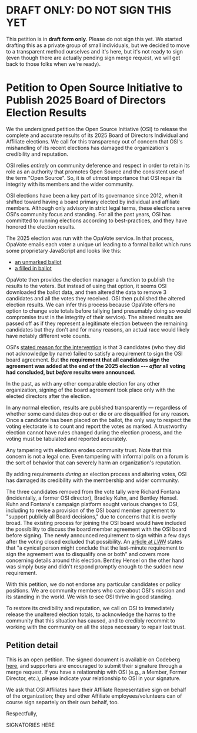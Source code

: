 DRAFT ONLY: DO NOT SIGN THIS YET
================================

This petition is in **draft form only**.  Please do not sign this yet.
We started drafting this as a private group of small individuals, but we
decided to move to a transparent method ourselves and it's here, but
it's not ready to sign (even though there are actually pending sign
merge request, we will get back to those folks when we're ready).

Petition to Open Source Initiative to Publish 2025 Board of Directors Election Results
================================================================

We the undersigned petition the Open Source Initiative (OSI) to release
the complete and accurate results of its 2025 Board of Directors
Individual and Affiliate elections.  We call for this transparency out
of concern that OSI's mishandling of its recent elections has damaged
the organization's credibility and reputation.

OSI relies *entirely* on community deference and respect in order to
retain its role as an authority that promotes Open Source and the
consistent use of the term "Open Source".  So, it is of utmost
importance that OSI repair its integrity with its members and the wider
community.

OSI elections have been a key part of its governance since 2012, when it
shifted toward having a board primary elected by individual and
affiliate members. Although only advisory in strict legal terms, these
elections serve OSI's community focus and standing.  For all the past
years, OSI has committed to running elections according to
best-practices, and they have honored the election results.

The 2025 election was run with the OpaVote service.
In that process, OpaVote emails each voter a unique url leading to a
formal ballot which runs some proprietary JavaScript and looks like this:

- [an unmarked ballot](https://codeberg.org/OSI-Concerns/election-results-2025/src/branch/main/osi-2025-unmarked-ballot-example.png)
- [a filled in ballot](https://codeberg.org/OSI-Concerns/election-results-2025/src/branch/main/osi-2025-marked-ballot-example.png)

OpaVote then provides the election manager a function to publish the
results to the voters.  But instead of using that option, it seems OSI
downloaded the ballot data, and then altered the data to remove 3
candidates and all the votes they received. OSI then published the
altered election results. We can infer this process because OpaVote
offers no option to change vote totals before tallying (and presumably
doing so would compromise trust in the integrity of their service). The
altered results are passed off as if they represent a legitimate
election between the remaining candidates but they don't and for many
reasons, an actual race would likely have notably different vote counts.

OSI's
[stated reason for the intervention](https://opensource.org/blog/announcing-the-new-directors-of-osi-board)
is that 3 candidates (who they did not acknowledge by name) failed to
satisfy a requirement to sign the OSI board agreement. But **the
requirement that all candidates sign the agreement was added at the end
of the 2025 election --- *after* all voting had concluded, but *before*
results were announced.**

In the past, as with any other comparable election for any other
organization, signing of the board agreement took place only with the
elected directors after the election.

In any normal election, results are published transparently — regardless
of whether some candidates drop out or die or are disqualified for any
reason.  Once a candidate has been placed on the ballot, the only way to
respect the voting electorate is to count and report the votes as
marked. A trustworthy election cannot have rules changed during the
election process, and the voting must be tabulated and reported
accurately.

Any tampering with elections erodes community trust.  Note that this
concern is not a legal one. Even tampering with informal polls on a
forum is the sort of behavior that can severely harm an organization's
reputation.

By adding requirements *during* an election process and
altering votes, OSI has damaged its credibility with the membership and
wider community.

The three candidates removed from the vote tally were Richard Fontana
(incidentally, a former OSI director), Bradley Kuhn, and Bentley
Hensel. Kuhn and Fontana's campaign platform sought various changes to
OSI, including to revise a provision of the OSI board member agreement
to "support publicly all Board decisions," due to concerns that it is
overly broad. The existing process for joining the OSI board would have
included the possibility to discuss the board member agreement with the
OSI board before signing. The newly announced requirement to sign within
a few days after the voting closed excluded that possibility. An
[article at
*LWN*](https://lwn.net/SubscriberLink/1014603/ac0cfc0a74755501/) states
that "a cynical person might conclude that the last-minute requirement
to sign the agreement was to disqualify one or both" and covers more
concerning details around this election. Bentley Hensel on the other
hand was simply busy and didn't respond promptly enough to the sudden
new requirement.

With this petition, we do not endorse any particular candidates or
policy positions.  We are community members who care about OSI's mission
and its standing in the world.  We wish to see OSI thrive in good
standing.

To restore its credibility and reputation, we call on OSI to immediately
release the unaltered election totals, to acknowledge the harms to the
community that this situation has caused, and to credibly recommit to
working with the community on all the steps necessary to repair lost
trust.

Petition detail
----------------

This is an open petition. The signed document is available on Codeberg
[here](https://codeberg.org/OSI-Concerns/election-results-2025), and
supporters are encouraged to submit their signature through a merge
request. If you have a relationship with OSI (e.g., a Member, Former
Director, etc.), please indicate your relationship to OSI in your
signature.

We ask that OSI Affiliates have their Affiliate Representative sign on behalf
of the organization; they and other Affiliate employees/volunteers can of
course sign separtely on their own behalf, too.

Respectfully,

SIGNATORIES HERE
